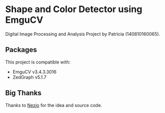 # Shape and Color Detector using EmguCV

Digital Image Processing and Analysis Project by Patricia (140810160065).

## Packages
This project is compatible with:
- EmguCV v3.4.3.3016
- ZedGraph v5.1.7

## Big Thanks
Thanks to [Nezio](https://github.com/Nezio/IntSys05-EmguCV) for the idea and source code.